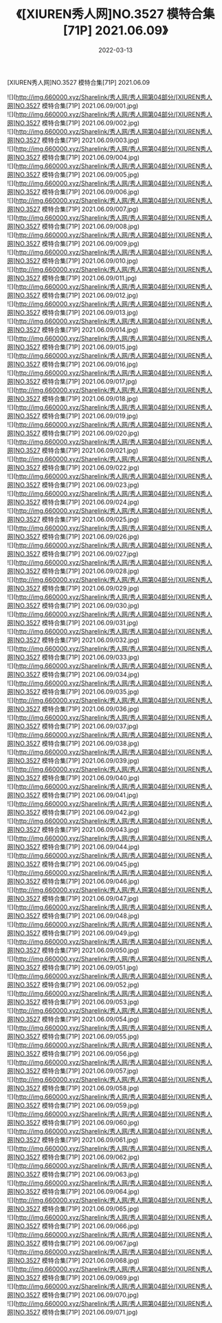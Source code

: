﻿---
layout: post
title:  《[XIUREN秀人网]NO.3527 模特合集[71P] 2021.06.09》
date:   2022-03-13
img: http://img.660000.xyz/Sharelink/秀人网/秀人网第04部分/[XIUREN秀人网]NO.3527 模特合集[71P] 2021.06.09/000.jpg
categories: [美女, 清纯, 唯美]
---

[XIUREN秀人网]NO.3527 模特合集[71P] 2021.06.09

 ![](http://img.660000.xyz/Sharelink/秀人网/秀人网第04部分/[XIUREN秀人网]NO.3527 模特合集[71P] 2021.06.09/001.jpg) <br>![](http://img.660000.xyz/Sharelink/秀人网/秀人网第04部分/[XIUREN秀人网]NO.3527 模特合集[71P] 2021.06.09/002.jpg) <br>![](http://img.660000.xyz/Sharelink/秀人网/秀人网第04部分/[XIUREN秀人网]NO.3527 模特合集[71P] 2021.06.09/003.jpg) <br>![](http://img.660000.xyz/Sharelink/秀人网/秀人网第04部分/[XIUREN秀人网]NO.3527 模特合集[71P] 2021.06.09/004.jpg) <br>![](http://img.660000.xyz/Sharelink/秀人网/秀人网第04部分/[XIUREN秀人网]NO.3527 模特合集[71P] 2021.06.09/005.jpg) <br>![](http://img.660000.xyz/Sharelink/秀人网/秀人网第04部分/[XIUREN秀人网]NO.3527 模特合集[71P] 2021.06.09/006.jpg) <br>![](http://img.660000.xyz/Sharelink/秀人网/秀人网第04部分/[XIUREN秀人网]NO.3527 模特合集[71P] 2021.06.09/007.jpg) <br>![](http://img.660000.xyz/Sharelink/秀人网/秀人网第04部分/[XIUREN秀人网]NO.3527 模特合集[71P] 2021.06.09/008.jpg) <br>![](http://img.660000.xyz/Sharelink/秀人网/秀人网第04部分/[XIUREN秀人网]NO.3527 模特合集[71P] 2021.06.09/009.jpg) <br>![](http://img.660000.xyz/Sharelink/秀人网/秀人网第04部分/[XIUREN秀人网]NO.3527 模特合集[71P] 2021.06.09/010.jpg) <br>![](http://img.660000.xyz/Sharelink/秀人网/秀人网第04部分/[XIUREN秀人网]NO.3527 模特合集[71P] 2021.06.09/011.jpg) <br>![](http://img.660000.xyz/Sharelink/秀人网/秀人网第04部分/[XIUREN秀人网]NO.3527 模特合集[71P] 2021.06.09/012.jpg) <br>![](http://img.660000.xyz/Sharelink/秀人网/秀人网第04部分/[XIUREN秀人网]NO.3527 模特合集[71P] 2021.06.09/013.jpg) <br>![](http://img.660000.xyz/Sharelink/秀人网/秀人网第04部分/[XIUREN秀人网]NO.3527 模特合集[71P] 2021.06.09/014.jpg) <br>![](http://img.660000.xyz/Sharelink/秀人网/秀人网第04部分/[XIUREN秀人网]NO.3527 模特合集[71P] 2021.06.09/015.jpg) <br>![](http://img.660000.xyz/Sharelink/秀人网/秀人网第04部分/[XIUREN秀人网]NO.3527 模特合集[71P] 2021.06.09/016.jpg) <br>![](http://img.660000.xyz/Sharelink/秀人网/秀人网第04部分/[XIUREN秀人网]NO.3527 模特合集[71P] 2021.06.09/017.jpg) <br>![](http://img.660000.xyz/Sharelink/秀人网/秀人网第04部分/[XIUREN秀人网]NO.3527 模特合集[71P] 2021.06.09/018.jpg) <br>![](http://img.660000.xyz/Sharelink/秀人网/秀人网第04部分/[XIUREN秀人网]NO.3527 模特合集[71P] 2021.06.09/019.jpg) <br>![](http://img.660000.xyz/Sharelink/秀人网/秀人网第04部分/[XIUREN秀人网]NO.3527 模特合集[71P] 2021.06.09/020.jpg) <br>![](http://img.660000.xyz/Sharelink/秀人网/秀人网第04部分/[XIUREN秀人网]NO.3527 模特合集[71P] 2021.06.09/021.jpg) <br>![](http://img.660000.xyz/Sharelink/秀人网/秀人网第04部分/[XIUREN秀人网]NO.3527 模特合集[71P] 2021.06.09/022.jpg) <br>![](http://img.660000.xyz/Sharelink/秀人网/秀人网第04部分/[XIUREN秀人网]NO.3527 模特合集[71P] 2021.06.09/023.jpg) <br>![](http://img.660000.xyz/Sharelink/秀人网/秀人网第04部分/[XIUREN秀人网]NO.3527 模特合集[71P] 2021.06.09/024.jpg) <br>![](http://img.660000.xyz/Sharelink/秀人网/秀人网第04部分/[XIUREN秀人网]NO.3527 模特合集[71P] 2021.06.09/025.jpg) <br>![](http://img.660000.xyz/Sharelink/秀人网/秀人网第04部分/[XIUREN秀人网]NO.3527 模特合集[71P] 2021.06.09/026.jpg) <br>![](http://img.660000.xyz/Sharelink/秀人网/秀人网第04部分/[XIUREN秀人网]NO.3527 模特合集[71P] 2021.06.09/027.jpg) <br>![](http://img.660000.xyz/Sharelink/秀人网/秀人网第04部分/[XIUREN秀人网]NO.3527 模特合集[71P] 2021.06.09/028.jpg) <br>![](http://img.660000.xyz/Sharelink/秀人网/秀人网第04部分/[XIUREN秀人网]NO.3527 模特合集[71P] 2021.06.09/029.jpg) <br>![](http://img.660000.xyz/Sharelink/秀人网/秀人网第04部分/[XIUREN秀人网]NO.3527 模特合集[71P] 2021.06.09/030.jpg) <br>![](http://img.660000.xyz/Sharelink/秀人网/秀人网第04部分/[XIUREN秀人网]NO.3527 模特合集[71P] 2021.06.09/031.jpg) <br>![](http://img.660000.xyz/Sharelink/秀人网/秀人网第04部分/[XIUREN秀人网]NO.3527 模特合集[71P] 2021.06.09/032.jpg) <br>![](http://img.660000.xyz/Sharelink/秀人网/秀人网第04部分/[XIUREN秀人网]NO.3527 模特合集[71P] 2021.06.09/033.jpg) <br>![](http://img.660000.xyz/Sharelink/秀人网/秀人网第04部分/[XIUREN秀人网]NO.3527 模特合集[71P] 2021.06.09/034.jpg) <br>![](http://img.660000.xyz/Sharelink/秀人网/秀人网第04部分/[XIUREN秀人网]NO.3527 模特合集[71P] 2021.06.09/035.jpg) <br>![](http://img.660000.xyz/Sharelink/秀人网/秀人网第04部分/[XIUREN秀人网]NO.3527 模特合集[71P] 2021.06.09/036.jpg) <br>![](http://img.660000.xyz/Sharelink/秀人网/秀人网第04部分/[XIUREN秀人网]NO.3527 模特合集[71P] 2021.06.09/037.jpg) <br>![](http://img.660000.xyz/Sharelink/秀人网/秀人网第04部分/[XIUREN秀人网]NO.3527 模特合集[71P] 2021.06.09/038.jpg) <br>![](http://img.660000.xyz/Sharelink/秀人网/秀人网第04部分/[XIUREN秀人网]NO.3527 模特合集[71P] 2021.06.09/039.jpg) <br>![](http://img.660000.xyz/Sharelink/秀人网/秀人网第04部分/[XIUREN秀人网]NO.3527 模特合集[71P] 2021.06.09/040.jpg) <br>![](http://img.660000.xyz/Sharelink/秀人网/秀人网第04部分/[XIUREN秀人网]NO.3527 模特合集[71P] 2021.06.09/041.jpg) <br>![](http://img.660000.xyz/Sharelink/秀人网/秀人网第04部分/[XIUREN秀人网]NO.3527 模特合集[71P] 2021.06.09/042.jpg) <br>![](http://img.660000.xyz/Sharelink/秀人网/秀人网第04部分/[XIUREN秀人网]NO.3527 模特合集[71P] 2021.06.09/043.jpg) <br>![](http://img.660000.xyz/Sharelink/秀人网/秀人网第04部分/[XIUREN秀人网]NO.3527 模特合集[71P] 2021.06.09/044.jpg) <br>![](http://img.660000.xyz/Sharelink/秀人网/秀人网第04部分/[XIUREN秀人网]NO.3527 模特合集[71P] 2021.06.09/045.jpg) <br>![](http://img.660000.xyz/Sharelink/秀人网/秀人网第04部分/[XIUREN秀人网]NO.3527 模特合集[71P] 2021.06.09/046.jpg) <br>![](http://img.660000.xyz/Sharelink/秀人网/秀人网第04部分/[XIUREN秀人网]NO.3527 模特合集[71P] 2021.06.09/047.jpg) <br>![](http://img.660000.xyz/Sharelink/秀人网/秀人网第04部分/[XIUREN秀人网]NO.3527 模特合集[71P] 2021.06.09/048.jpg) <br>![](http://img.660000.xyz/Sharelink/秀人网/秀人网第04部分/[XIUREN秀人网]NO.3527 模特合集[71P] 2021.06.09/049.jpg) <br>![](http://img.660000.xyz/Sharelink/秀人网/秀人网第04部分/[XIUREN秀人网]NO.3527 模特合集[71P] 2021.06.09/050.jpg) <br>![](http://img.660000.xyz/Sharelink/秀人网/秀人网第04部分/[XIUREN秀人网]NO.3527 模特合集[71P] 2021.06.09/051.jpg) <br>![](http://img.660000.xyz/Sharelink/秀人网/秀人网第04部分/[XIUREN秀人网]NO.3527 模特合集[71P] 2021.06.09/052.jpg) <br>![](http://img.660000.xyz/Sharelink/秀人网/秀人网第04部分/[XIUREN秀人网]NO.3527 模特合集[71P] 2021.06.09/053.jpg) <br>![](http://img.660000.xyz/Sharelink/秀人网/秀人网第04部分/[XIUREN秀人网]NO.3527 模特合集[71P] 2021.06.09/054.jpg) <br>![](http://img.660000.xyz/Sharelink/秀人网/秀人网第04部分/[XIUREN秀人网]NO.3527 模特合集[71P] 2021.06.09/055.jpg) <br>![](http://img.660000.xyz/Sharelink/秀人网/秀人网第04部分/[XIUREN秀人网]NO.3527 模特合集[71P] 2021.06.09/056.jpg) <br>![](http://img.660000.xyz/Sharelink/秀人网/秀人网第04部分/[XIUREN秀人网]NO.3527 模特合集[71P] 2021.06.09/057.jpg) <br>![](http://img.660000.xyz/Sharelink/秀人网/秀人网第04部分/[XIUREN秀人网]NO.3527 模特合集[71P] 2021.06.09/058.jpg) <br>![](http://img.660000.xyz/Sharelink/秀人网/秀人网第04部分/[XIUREN秀人网]NO.3527 模特合集[71P] 2021.06.09/059.jpg) <br>![](http://img.660000.xyz/Sharelink/秀人网/秀人网第04部分/[XIUREN秀人网]NO.3527 模特合集[71P] 2021.06.09/060.jpg) <br>![](http://img.660000.xyz/Sharelink/秀人网/秀人网第04部分/[XIUREN秀人网]NO.3527 模特合集[71P] 2021.06.09/061.jpg) <br>![](http://img.660000.xyz/Sharelink/秀人网/秀人网第04部分/[XIUREN秀人网]NO.3527 模特合集[71P] 2021.06.09/062.jpg) <br>![](http://img.660000.xyz/Sharelink/秀人网/秀人网第04部分/[XIUREN秀人网]NO.3527 模特合集[71P] 2021.06.09/063.jpg) <br>![](http://img.660000.xyz/Sharelink/秀人网/秀人网第04部分/[XIUREN秀人网]NO.3527 模特合集[71P] 2021.06.09/064.jpg) <br>![](http://img.660000.xyz/Sharelink/秀人网/秀人网第04部分/[XIUREN秀人网]NO.3527 模特合集[71P] 2021.06.09/065.jpg) <br>![](http://img.660000.xyz/Sharelink/秀人网/秀人网第04部分/[XIUREN秀人网]NO.3527 模特合集[71P] 2021.06.09/066.jpg) <br>![](http://img.660000.xyz/Sharelink/秀人网/秀人网第04部分/[XIUREN秀人网]NO.3527 模特合集[71P] 2021.06.09/067.jpg) <br>![](http://img.660000.xyz/Sharelink/秀人网/秀人网第04部分/[XIUREN秀人网]NO.3527 模特合集[71P] 2021.06.09/068.jpg) <br>![](http://img.660000.xyz/Sharelink/秀人网/秀人网第04部分/[XIUREN秀人网]NO.3527 模特合集[71P] 2021.06.09/069.jpg) <br>![](http://img.660000.xyz/Sharelink/秀人网/秀人网第04部分/[XIUREN秀人网]NO.3527 模特合集[71P] 2021.06.09/070.jpg) <br>![](http://img.660000.xyz/Sharelink/秀人网/秀人网第04部分/[XIUREN秀人网]NO.3527 模特合集[71P] 2021.06.09/071.jpg) <br>